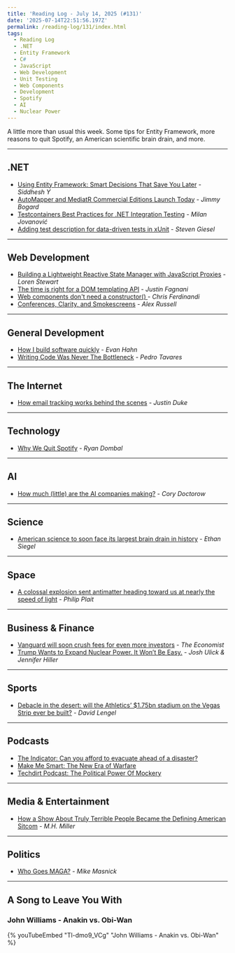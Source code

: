 ```yaml
---
title: 'Reading Log - July 14, 2025 (#131)'
date: '2025-07-14T22:51:56.197Z'
permalink: /reading-log/131/index.html
tags:
  - Reading Log
  - .NET
  - Entity Framework
  - C#
  - JavaScript
  - Web Development
  - Unit Testing
  - Web Components
  - Development
  - Spotify
  - AI
  - Nuclear Power
---
```


A little more than usual this week. Some tips for Entity Framework, more reasons to quit Spotify, an American scientific brain drain, and more.
<!-- excerpt -->

---

## .NET

- [Using Entity Framework: Smart Decisions That Save You Later](https://medium.com/@siddhesh.yellaram07/using-entity-framework-smart-decisions-that-save-you-later-8dd61d02d34f) - *Siddhesh Y*
- [AutoMapper and MediatR Commercial Editions Launch Today](https://www.jimmybogard.com/automapper-and-mediatr-commercial-editions-launch-today/) - *Jimmy Bogard*
- [Testcontainers Best Practices for .NET Integration Testing](https://www.milanjovanovic.tech/blog/testcontainers-best-practices-dotnet-integration-testing) - *Milan Jovanović*
- [Adding test description for data-driven tests in xUnit](https://steven-giesel.com/blogPost/80a53df4-a867-4202-916c-08e980f02505) - *Steven Giesel*

---

## Web Development

- [Building a Lightweight Reactive State Manager with JavaScript Proxies](https://www.lorenstew.art/blog/reactive-state-manager-with-proxies) - *Loren Stewart*
- [The time is right for a DOM templating API](https://justinfagnani.com/2025/06/26/the-time-is-right-for-a-dom-templating-api/) - *Justin Fagnani*
- [Web components don't need a constructor() ](https://gomakethings.com/web-components-dont-need-a-constructor/) - *Chris Ferdinandi*
- [Conferences, Clarity, and Smokescreens](https://infrequently.org/2025/06/conferences-clarity-and-smokescreens/) - *Alex Russell*

---

## General Development

- [How I build software quickly](https://evanhahn.com/how-i-build-software-quickly/) - *Evan Hahn*
- [Writing Code Was Never The Bottleneck](https://ordep.dev/posts/writing-code-was-never-the-bottleneck) - *Pedro Tavares*

---

## The Internet

- [How email tracking works behind the scenes](https://buttondown.com/blog/email-tracking-pixels-bugs) - *Justin Duke*

---

## Technology

- [Why We Quit Spotify](https://www.hearingthings.co/why-we-quit-spotify/) - *Ryan Dombal*

---

## AI

- [How much (little) are the AI companies making?](https://pluralistic.net/2025/06/30/accounting-gimmicks/#artificial-income) - *Cory Doctorow*

---

## Science

- [American science to soon face its largest brain drain in history](https://bigthink.com/starts-with-a-bang/american-science-brain-drain/) - *Ethan Siegel*

---

## Space

- [A colossal explosion sent antimatter heading toward us at nearly the speed of light](https://badastronomy.beehiiv.com/p/a-colossal-explosion-sent-antimatter-heading-toward-us-at-nearly-the-speed-of-light-d53578a31202831?utm_source=badastronomy.beehiiv.com&utm_medium=newsletter&utm_campaign=a-colossal-explosion-sent-antimatter-heading-toward-us-at-nearly-the-speed-of-light) - *Philip Plait*

---

## Business & Finance

- [Vanguard will soon crush fees for even more investors](https://www.economist.com/finance-and-economics/2025/07/03/vanguard-will-soon-crush-fees-for-even-more-investors) - *The Economist*
- [Trump Wants to Expand Nuclear Power. It Won’t Be Easy.](https://www.wsj.com/business/energy-oil/trump-nuclear-power-expansion-challenges-bfe386e2) - *Josh Ulick & Jennifer Hiller*

---

## Sports

- [Debacle in the desert: will the Athletics’ $1.75bn stadium on the Vegas Strip ever be built?](https://www.theguardian.com/sport/2025/jul/02/athletics-las-vegas-stadium-john-fisher-mlb-debacle) - *David Lengel*

---

## Podcasts

- [The Indicator: Can you afford to evacuate ahead of a disaster?](https://www.npr.org/2025/07/09/1255376165/tallying-the-cost-of-hurricane-francine-evacuation-fema-response)
- [Make Me Smart: The New Era of Warfare](https://www.marketplace.org/episode/2025/06/26/the-new-era-of-warfare)
- [Techdirt Podcast: The Political Power Of Mockery](https://www.techdirt.com/2025/06/17/techdirt-podcast-episode-422-the-political-power-of-mockery/)

---

## Media & Entertainment

- [How a Show About Truly Terrible People Became the Defining American Sitcom](https://www.nytimes.com/2025/07/07/magazine/always-sunny-in-philadelphia.html) - *M.H. Miller*

---

## Politics

- [Who Goes MAGA?](https://www.techdirt.com/2025/07/08/who-goes-maga/) - *Mike Masnick*

---

## A Song to Leave You With

### John Williams - Anakin vs. Obi-Wan

{% youTubeEmbed "Tl-dmo9_VCg" "John Williams - Anakin vs. Obi-Wan" %}

